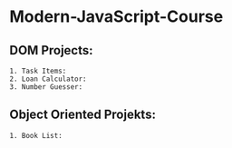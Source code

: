 # Modern-JavaScript-Course
## DOM Projects:
```
1. Task Items:
2. Loan Calculator:
3. Number Guesser:
```
## Object Oriented Projekts:
```
1. Book List:
```
